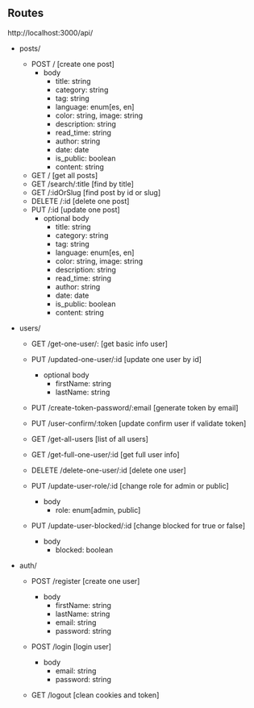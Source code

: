 

## Routes

http://localhost:3000/api/
- posts/
    - POST / [create one post]
      -  body
         -  title: string
         -  category: string
         -  tag: string
         -  language: enum[es, en]
         -  color: string, image: string
         -  description: string
         -  read_time: string
         -  author: string
         -  date: date
         -  is_public: boolean
         -  content: string 
    - GET /  [get all posts]
    - GET /search/:title  [find by title]
    - GET /:idOrSlug [find post by id or slug]
    - DELETE /:id [delete one post]
    - PUT /:id [update one post]
      - optional body
         -  title: string
         -  category: string
         -  tag: string
         -  language: enum[es, en]
         -  color: string, image: string
         -  description: string
         -  read_time: string
         -  author: string
         -  date: date
         -  is_public: boolean
         -  content: string 
- users/
    - GET /get-one-user/: [get basic info user]
    - PUT /updated-one-user/:id [update one user by id]
      - optional body
        - firstName: string
        - lastName: string
    - PUT /create-token-password/:email [generate token by email]
    - PUT /user-confirm/:token [update confirm user if validate token]


    
    - GET /get-all-users [list of all users]
    - GET /get-full-one-user/:id [get full user info]
    - DELETE /delete-one-user/:id [delete one user]
    - PUT /update-user-role/:id [change role for admin or public]
      - body
        - role: enum[admin, public]
    - PUT /update-user-blocked/:id [change blocked for true or false]
      - body
        - blocked: boolean

- auth/
    - POST /register [create one user]
      - body
        - firstName: string
        - lastName: string
        - email: string
        - password: string
    - POST /login [login user]
      - body
        - email: string
        - password: string

    - GET /logout [clean cookies and token]

    